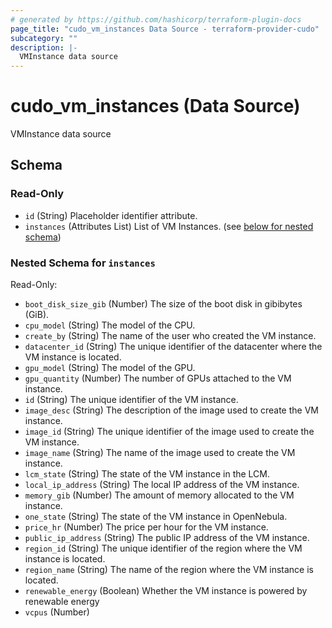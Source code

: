 ```yaml
---
# generated by https://github.com/hashicorp/terraform-plugin-docs
page_title: "cudo_vm_instances Data Source - terraform-provider-cudo"
subcategory: ""
description: |-
  VMInstance data source
---
```


# cudo_vm_instances (Data Source)

VMInstance data source



<!-- schema generated by tfplugindocs -->
## Schema

### Read-Only

- `id` (String) Placeholder identifier attribute.
- `instances` (Attributes List) List of VM Instances. (see [below for nested schema](#nestedatt--instances))

<a id="nestedatt--instances"></a>
### Nested Schema for `instances`

Read-Only:

- `boot_disk_size_gib` (Number) The size of the boot disk in gibibytes (GiB).
- `cpu_model` (String) The model of the CPU.
- `create_by` (String) The name of the user who created the VM instance.
- `datacenter_id` (String) The unique identifier of the datacenter where the VM instance is located.
- `gpu_model` (String) The model of the GPU.
- `gpu_quantity` (Number) The number of GPUs attached to the VM instance.
- `id` (String) The unique identifier of the VM instance.
- `image_desc` (String) The description of the image used to create the VM instance.
- `image_id` (String) The unique identifier of the image used to create the VM instance.
- `image_name` (String) The name of the image used to create the VM instance.
- `lcm_state` (String) The state of the VM instance in the LCM.
- `local_ip_address` (String) The local IP address of the VM instance.
- `memory_gib` (Number) The amount of memory allocated to the VM instance.
- `one_state` (String) The state of the VM instance in OpenNebula.
- `price_hr` (Number) The price per hour for the VM instance.
- `public_ip_address` (String) The public IP address of the VM instance.
- `region_id` (String) The unique identifier of the region where the VM instance is located.
- `region_name` (String) The name of the region where the VM instance is located.
- `renewable_energy` (Boolean) Whether the VM instance is powered by renewable energy
- `vcpus` (Number)



